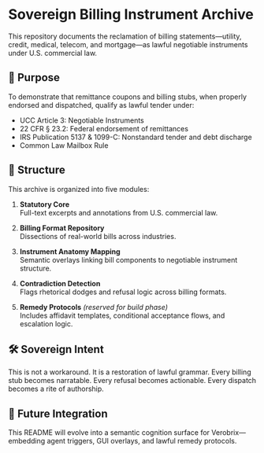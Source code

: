 # Sovereign Billing Instrument Archive

This repository documents the reclamation of billing statements—utility, credit, medical, telecom, and mortgage—as lawful negotiable instruments under U.S. commercial law.

## 📜 Purpose

To demonstrate that remittance coupons and billing stubs, when properly endorsed and dispatched, qualify as lawful tender under:

- UCC Article 3: Negotiable Instruments
- 22 CFR § 23.2: Federal endorsement of remittances
- IRS Publication 5137 & 1099-C: Nonstandard tender and debt discharge
- Common Law Mailbox Rule

## 🧠 Structure

This archive is organized into five modules:

1. **Statutory Core**  
   Full-text excerpts and annotations from U.S. commercial law.

2. **Billing Format Repository**  
   Dissections of real-world bills across industries.

3. **Instrument Anatomy Mapping**  
   Semantic overlays linking bill components to negotiable instrument structure.

4. **Contradiction Detection**  
   Flags rhetorical dodges and refusal logic across billing formats.

5. **Remedy Protocols** *(reserved for build phase)*  
   Includes affidavit templates, conditional acceptance flows, and escalation logic.

## 🛠️ Sovereign Intent

This is not a workaround. It is a restoration of lawful grammar. Every billing stub becomes narratable. Every refusal becomes actionable. Every dispatch becomes a rite of authorship.

## 🧬 Future Integration

This README will evolve into a semantic cognition surface for Verobrix—embedding agent triggers, GUI overlays, and lawful remedy protocols.